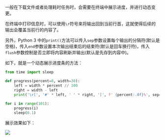 一般在下载文件或者处理耗时任务时，会需要在终端中展示进度，并进行动态变更。

在终端中打印信息时，可以使用`\r`符号来将输出回到当前行首，这就使得后续的输出会覆盖当前行的内容了。

另外，Python 3 中的`print()`方法可以传入`sep`参数设置每个输出的分隔符(默认是空格)，传入`end`参数设置本次输出结束后的结束符(默认是回车换行符)，传入`flush`参数控制是否立即将内容刷新并输出(默认是先存到内容中)。

如下，就是一个动态展示进度条的方法：

```Python
from time import sleep

def progress(percent=0, width=30):
    left = width * percent // 100
    right = width - left
    print('\r[', '#' * left, ' ' * right, ']', f' {percent:.0f}%', sep='', end='', flush=True)
    
for i in range(101):
    progress(i)
    sleep(0.1)
```

展示效果如下：

![](http://cnd.qiniu.lin07ux.cn/markdown/3729329214-5d68e0aab3ff3.gif)


